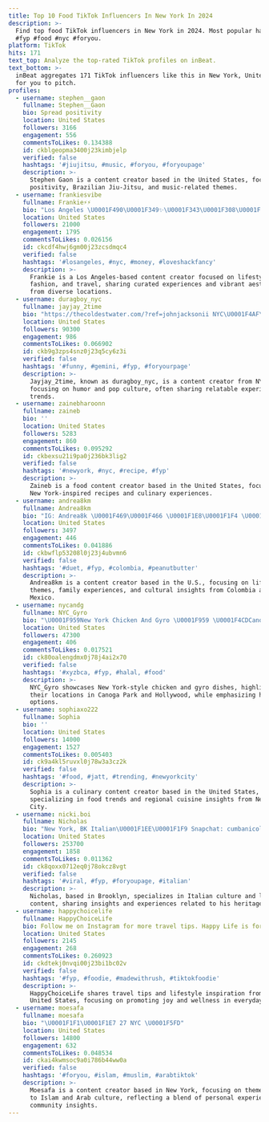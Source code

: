 ```yaml
---
title: Top 10 Food TikTok Influencers In New York In 2024
description: >-
  Find top food TikTok influencers in New York in 2024. Most popular hashtags:
  #fyp #food #nyc #foryou.
platform: TikTok
hits: 171
text_top: Analyze the top-rated TikTok profiles on inBeat.
text_bottom: >-
  inBeat aggregates 171 TikTok influencers like this in New York, United States
  for you to pitch.
profiles:
  - username: stephen__gaon
    fullname: Stephen__Gaon
    bio: Spread positivity
    location: United States
    followers: 3166
    engagement: 556
    commentsToLikes: 0.134388
    id: ckblgeopma3400j23kimbjelp
    verified: false
    hashtags: '#jiujitsu, #music, #foryou, #foryoupage'
    description: >-
      Stephen Gaon is a content creator based in the United States, focusing on
      positivity, Brazilian Jiu-Jitsu, and music-related themes.
  - username: frankiesvibe
    fullname: Frankie⚡️⚡️
    bio: "Los Angeles \U0001F490\U0001F349✨\U0001F343\U0001F308\U0001F984 Thank you for 20k;) Follow my insta"
    location: United States
    followers: 21000
    engagement: 1795
    commentsToLikes: 0.026156
    id: ckcdf4hwj6gm00j23zcsdmqc4
    verified: false
    hashtags: '#losangeles, #nyc, #money, #loveshackfancy'
    description: >-
      Frankie is a Los Angeles-based content creator focused on lifestyle,
      fashion, and travel, sharing curated experiences and vibrant aesthetics
      from diverse locations.
  - username: duragboy_nyc
    fullname: jayjay_2time
    bio: "https://thecoldestwater.com/?ref=johnjacksonii NYC\U0001F4AF\U0001F91F\U0001F3FD FRED\U0001F300\U0001F300"
    location: United States
    followers: 90300
    engagement: 986
    commentsToLikes: 0.066902
    id: ckb9g3zps4snz0j23q5cy6z3i
    verified: false
    hashtags: '#funny, #gemini, #fyp, #foryourpage'
    description: >-
      Jayjay_2time, known as duragboy_nyc, is a content creator from NYC
      focusing on humor and pop culture, often sharing relatable experiences and
      trends.
  - username: zainebharoonn
    fullname: zaineb
    bio: ''
    location: United States
    followers: 5283
    engagement: 860
    commentsToLikes: 0.095292
    id: ckbexsu21i9pa0j236bk3lig2
    verified: false
    hashtags: '#newyork, #nyc, #recipe, #fyp'
    description: >-
      Zaineb is a food content creator based in the United States, focusing on
      New York-inspired recipes and culinary experiences.
  - username: andrea8km
    fullname: Andrea8km
    bio: "IG: Andrea8k \U0001F469‍\U0001F466 \U0001F1E8\U0001F1F4 \U0001F1F2\U0001F1FD \U0001F4CDNY"
    location: United States
    followers: 3497
    engagement: 446
    commentsToLikes: 0.041886
    id: ckbwflp53208l0j23j4ubvmn6
    verified: false
    hashtags: '#duet, #fyp, #colombia, #peanutbutter'
    description: >-
      Andrea8km is a content creator based in the U.S., focusing on lifestyle
      themes, family experiences, and cultural insights from Colombia and
      Mexico.
  - username: nycandg
    fullname: NYC_Gyro
    bio: "\U0001F959New York Chicken And Gyro \U0001F959 \U0001F4CDCanoga Park \U0001F4CDHollywood \U0001F4CDWest"
    location: United States
    followers: 47300
    engagement: 406
    commentsToLikes: 0.017521
    id: ck80oalengdmx0j78j4ai2x70
    verified: false
    hashtags: '#xyzbca, #fyp, #halal, #food'
    description: >-
      NYC_Gyro showcases New York-style chicken and gyro dishes, highlighting
      their locations in Canoga Park and Hollywood, while emphasizing halal food
      options.
  - username: sophiaxo222
    fullname: Sophia
    bio: ''
    location: United States
    followers: 14000
    engagement: 1527
    commentsToLikes: 0.005403
    id: ck9a4kl5ruvxl0j78w3a3cz2k
    verified: false
    hashtags: '#food, #jatt, #trending, #newyorkcity'
    description: >-
      Sophia is a culinary content creator based in the United States,
      specializing in food trends and regional cuisine insights from New York
      City.
  - username: nicki.boi
    fullname: Nicholas
    bio: "New York, BK Italian\U0001F1EE\U0001F1F9 Snapchat: cumbanicola Follow my insta!\U0001F601"
    location: United States
    followers: 253700
    engagement: 1858
    commentsToLikes: 0.011362
    id: ck8qoxx0712eq0j78okcz8vgt
    verified: false
    hashtags: '#viral, #fyp, #foryoupage, #italian'
    description: >-
      Nicholas, based in Brooklyn, specializes in Italian culture and lifestyle
      content, sharing insights and experiences related to his heritage.
  - username: happychoicelife
    fullname: HappyChoiceLife
    bio: Follow me on Instagram for more travel tips. Happy Life is for all!
    location: United States
    followers: 2145
    engagement: 268
    commentsToLikes: 0.260923
    id: ckdtekj0nvqi00j23bi1bc02v
    verified: false
    hashtags: '#fyp, #foodie, #madewithrush, #tiktokfoodie'
    description: >-
      HappyChoiceLife shares travel tips and lifestyle inspiration from the
      United States, focusing on promoting joy and wellness in everyday living.
  - username: moesafa
    fullname: moesafa
    bio: "\U0001F1F1\U0001F1E7 27 NYC \U0001F5FD"
    location: United States
    followers: 14800
    engagement: 632
    commentsToLikes: 0.048534
    id: ckai4kwmsoc9a0i786b44ww0a
    verified: false
    hashtags: '#foryou, #islam, #muslim, #arabtiktok'
    description: >-
      Moesafa is a content creator based in New York, focusing on themes related
      to Islam and Arab culture, reflecting a blend of personal experiences and
      community insights.
---
```


